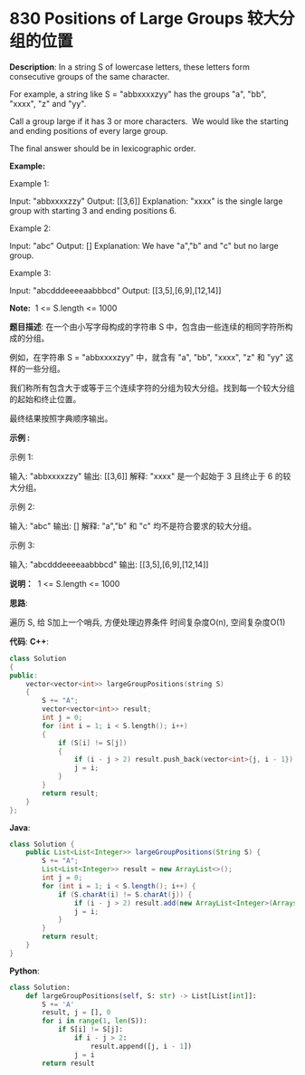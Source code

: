 # 830 Positions of Large Groups 较大分组的位置

__Description__:
In a string S of lowercase letters, these letters form consecutive groups of the same character.

For example, a string like S = "abbxxxxzyy" has the groups "a", "bb", "xxxx", "z" and "yy".

Call a group large if it has 3 or more characters.  We would like the starting and ending positions of every large group.

The final answer should be in lexicographic order.

__Example:__

Example 1:

Input: "abbxxxxzzy"
Output: [[3,6]]
Explanation: "xxxx" is the single large group with starting  3 and ending positions 6.

Example 2:

Input: "abc"
Output: []
Explanation: We have "a","b" and "c" but no large group.

Example 3:

Input: "abcdddeeeeaabbbcd"
Output: [[3,5],[6,9],[12,14]]

__Note:__  1 <= S.length <= 1000

__题目描述__:
在一个由小写字母构成的字符串 S 中，包含由一些连续的相同字符所构成的分组。

例如，在字符串 S = "abbxxxxzyy" 中，就含有 "a", "bb", "xxxx", "z" 和 "yy" 这样的一些分组。

我们称所有包含大于或等于三个连续字符的分组为较大分组。找到每一个较大分组的起始和终止位置。

最终结果按照字典顺序输出。

__示例 :__

示例 1:

输入: "abbxxxxzzy"
输出: [[3,6]]
解释: "xxxx" 是一个起始于 3 且终止于 6 的较大分组。

示例 2:

输入: "abc"
输出: []
解释: "a","b" 和 "c" 均不是符合要求的较大分组。

示例 3:

输入: "abcdddeeeeaabbbcd"
输出: [[3,5],[6,9],[12,14]]

__说明：__  1 <= S.length <= 1000

__思路__:

遍历 S, 给 S加上一个哨兵, 方便处理边界条件
时间复杂度O(n), 空间复杂度O(1)

__代码__:
__C++__:

```C++
class Solution 
{
public:
    vector<vector<int>> largeGroupPositions(string S) 
    {
        S += "A";
        vector<vector<int>> result;
        int j = 0;
        for (int i = 1; i < S.length(); i++) 
        {
            if (S[i] != S[j]) 
            {
                if (i - j > 2) result.push_back(vector<int>{j, i - 1});
                j = i;
            }
        }
        return result;
    }
};
```

__Java__:

```Java
class Solution {
    public List<List<Integer>> largeGroupPositions(String S) {
        S += "A";
        List<List<Integer>> result = new ArrayList<>();
        int j = 0;
        for (int i = 1; i < S.length(); i++) {
            if (S.charAt(i) != S.charAt(j)) {
                if (i - j > 2) result.add(new ArrayList<Integer>(Arrays.asList(j, i - 1)));
                j = i;
            }
        }
        return result;
    }
}
```

__Python__:

```Python
class Solution:
    def largeGroupPositions(self, S: str) -> List[List[int]]:
        S += 'A'
        result, j = [], 0
        for i in range(1, len(S)):
            if S[i] != S[j]:
                if i - j > 2:
                    result.append([j, i - 1])
                j = i
        return result
```

